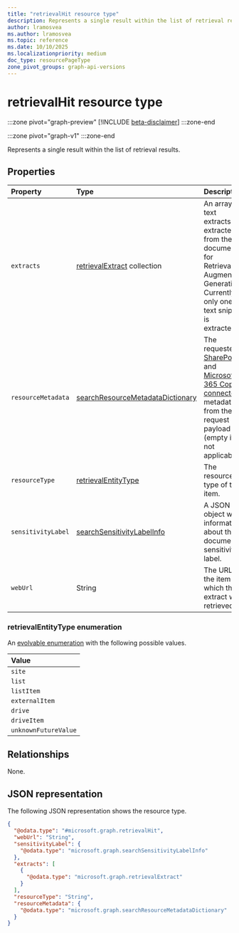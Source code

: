 ```yaml
---
title: "retrievalHit resource type"
description: Represents a single result within the list of retrieval results.
author: lramosvea
ms.author: lramosvea
ms.topic: reference
ms.date: 10/10/2025
ms.localizationpriority: medium
doc_type: resourcePageType
zone_pivot_groups: graph-api-versions
---
```


# retrievalHit resource type

:::zone pivot="graph-preview"
[!INCLUDE [beta-disclaimer](../../../includes/beta-disclaimer.md)]
:::zone-end

:::zone pivot="graph-v1"
:::zone-end

Represents a single result within the list of retrieval results.

## Properties

| Property           | Type                                                                    | Description |
|:-------------------|:------------------------------------------------------------------------|:------------|
| `extracts`         | [retrievalExtract](retrievalextract.md) collection                      | An array of text extracts extracted from the document for Retrieval-Augmented Generation. Currently, only one text snippet is extracted. |
| `resourceMetadata` | [searchResourceMetadataDictionary](searchresourcemetadatadictionary.md) | The requested [SharePoint](/sharepoint/crawled-and-managed-properties-overview) and [Microsoft 365 Copilot connectors](/graph/connecting-external-content-manage-schema) metadata from the request payload (empty if not applicable). |
| `resourceType`     | [retrievalEntityType](#retrievalentitytype-enumeration)                 | The resource type of the item. |
| `sensitivityLabel` | [searchSensitivityLabelInfo](../../resources/searchsensitivitylabelinfo.md)             | A JSON object with information about the document's sensitivity label. |
| `webUrl`           | String                                                                  | The URL of the item in which the extract was retrieved. |

### retrievalEntityType enumeration

An [evolvable enumeration](/graph/best-practices-concept#handling-future-members-in-evolvable-enumerations) with the following possible values.

| Value                |
|:---------------------|
| `site`               |
| `list`               |
| `listItem`           |
| `externalItem`       |
| `drive`              |
| `driveItem`          |
| `unknownFutureValue` |

## Relationships

None.

## JSON representation

The following JSON representation shows the resource type.

```json
{
  "@odata.type": "#microsoft.graph.retrievalHit",
  "webUrl": "String",
  "sensitivityLabel": {
    "@odata.type": "microsoft.graph.searchSensitivityLabelInfo"
  },
  "extracts": [
    {
      "@odata.type": "microsoft.graph.retrievalExtract"
    }
  ],
  "resourceType": "String",
  "resourceMetadata": {
    "@odata.type": "microsoft.graph.searchResourceMetadataDictionary"
  }
}
```
